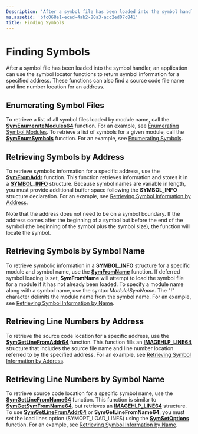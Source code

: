 ```yaml
---
Description: 'After a symbol file has been loaded into the symbol handler, an application can use the symbol locator functions to return symbol information for a specified address.'
ms.assetid: 'bfc068e1-eced-4ab2-80a3-acc2ed07c841'
title: Finding Symbols
---
```


# Finding Symbols

After a symbol file has been loaded into the symbol handler, an application can use the symbol locator functions to return symbol information for a specified address. These functions can also find a source code file name and line number location for an address.

## Enumerating Symbol Files

To retrieve a list of all symbol files loaded by module name, call the [**SymEnumerateModules64**](symenumeratemodules64.md) function. For an example, see [Enumerating Symbol Modules](enumerating-symbol-modules.md). To retrieve a list of symbols for a given module, call the [**SymEnumSymbols**](symenumsymbols.md) function. For an example, see [Enumerating Symbols](enumerating-symbols.md).

## Retrieving Symbols by Address

To retrieve symbolic information for a specific address, use the [**SymFromAddr**](symfromaddr.md) function. This function retrieves information and stores it in a [**SYMBOL\_INFO**](symbol-info-str.md) structure. Because symbol names are variable in length, you must provide additional buffer space following the **SYMBOL\_INFO** structure declaration. For an example, see [Retrieving Symbol Information by Address](retrieving-symbol-information-by-address.md).

Note that the address does not need to be on a symbol boundary. If the address comes after the beginning of a symbol but before the end of the symbol (the beginning of the symbol plus the symbol size), the function will locate the symbol.

## Retrieving Symbols by Symbol Name

To retrieve symbolic information in a [**SYMBOL\_INFO**](symbol-info-str.md) structure for a specific module and symbol name, use the [**SymFromName**](symfromname.md) function. If deferred symbol loading is set, **SymFromName** will attempt to load the symbol file for a module if it has not already been loaded. To specify a module name along with a symbol name, use the syntax *Module*!*SymName*. The "!" character delimits the module name from the symbol name. For an example, see [Retrieving Symbol Information by Name](retrieving-symbol-information-by-name.md).

## Retrieving Line Numbers by Address

To retrieve the source code location for a specific address, use the [**SymGetLineFromAddr64**](symgetlinefromaddr64.md) function. This function fills an [**IMAGEHLP\_LINE64**](imagehlp-line64-str.md) structure that includes the source file name and line number location referred to by the specified address. For an example, see [Retrieving Symbol Information by Address](retrieving-symbol-information-by-address.md).

## Retrieving Line Numbers by Symbol Name

To retrieve source code location for a specific symbol name, use the [**SymGetLineFromName64**](symgetlinefromname64.md) function. This function is similar to [**SymGetSymFromName64**](symgetsymfromname64.md), but retrieves an [**IMAGEHLP\_LINE64**](imagehlp-line64-str.md) structure. To use [**SymGetLineFromAddr64**](symgetlinefromaddr64.md) or **SymGetLineFromName64**, you must set the load lines option (SYMOPT\_LOAD\_LINES) using the [**SymSetOptions**](symsetoptions.md) function. For an example, see [Retrieving Symbol Information by Name](retrieving-symbol-information-by-name.md).

 

 




